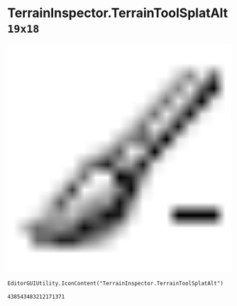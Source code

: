 # TerrainInspector.TerrainToolSplatAlt `19x18`
<img src="/img/TerrainInspector.TerrainToolSplatAlt.png" width=512 height=512>

``` CSharp
EditorGUIUtility.IconContent("TerrainInspector.TerrainToolSplatAlt")
```
```
438543483212171371
```
